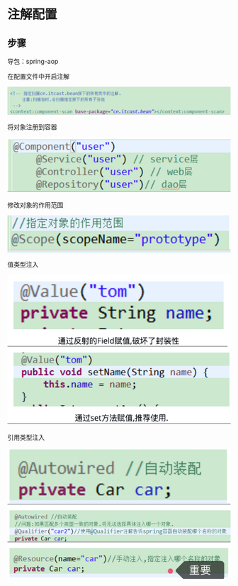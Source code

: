 # 注解配置

## 步骤

导包：spring-aop

在配置文件中开启注解

![](../../../.gitbook/assets/image%20%28113%29.png)

将对象注册到容器

![](../../../.gitbook/assets/image%20%28102%29.png)

修改对象的作用范围

![](../../../.gitbook/assets/image%20%28124%29.png)

值类型注入

![](../../../.gitbook/assets/image%20%2844%29.png)

引用类型注入 

![](../../../.gitbook/assets/image%20%28101%29.png)



